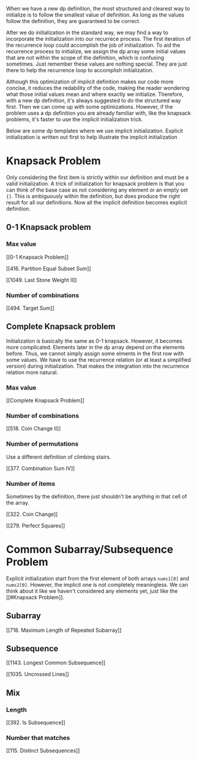 When we have a new dp definition, the most structured and clearest way to initialize is to follow the smallest value of definition. As long as the values follow the definition, they are guaranteed to be correct. 

After we do initialization in the standard way, we may find a way to incorporate the initialization into our recurrece process. The first iteration of the recurrence loop could accomplish the job of initialization. To aid the recurrence process to initialize, we assign the dp array some initial values that are not within the scope of the definition, which is confusing sometimes. Just remember these values are nothing special. They are just there to help the recurrence loop to accomplish initialization. 

Although this optimization of implicit definition makes our code more concise, it reduces the redability of the code, making the reader wondering what those initial values mean and where exactly we initialize. Therefore, with a new dp definition, it's always suggested to do the structured way first. Then we can come up with some optimizations. However, if the problem uses a dp definition you are already familiar with, like the knapsack problems, it's faster to use the implicit initialization trick. 

Below are some dp templates where we use implicit initialization. Explicit initialization is written out first to help illustrate the implicit initialization

# Knapsack Problem

Only considering the first item is strictly within our definition and must be a valid initialization. A trick of initialization for knapsack problem is that you can think of the base case as not considering any element or an empty set `{}`. This is ambiguously within the definition, but does produce the right result for all our definitions. Now all the implicit definition becomes explicit definition. 

## 0-1 Knapsack problem

### Max value

[[0-1 Knapsack Problem]]

[[416. Partition Equal Subset Sum]]

[[1049. Last Stone Weight II]]

### Number of combinations

[[494. Target Sum]]

## Complete Knapsack problem

Initialization is basically the same as 0-1 knapsack. However, it becomes more complicated. Elements later in the dp array depend on the elements before. Thus, we cannot simply assign some elments in the first row with some values. We have to use the recurrence relation (or at least a simplified version) during initialization. That makes the integration into the recurrence relation more natural. 
### Max value

[[Complete Knapsack Problem]]

### Number of combinations

[[518. Coin Change II]]

### Number of permutations

Use a different definition of climbing stairs. 

[[377. Combination Sum IV]]

### Number of items

Sometimes by the definition, there just shouldn't be anything in that cell of the array. 

[[322. Coin Change]]

[[279. Perfect Squares]]

# Common Subarray/Subsequence Problem

Explicit initialization start from the first element of both arrays `nums1[0]` and `nums2[0]`. However, the implicit one is not completely meaningless. We can think about it like we haven't considered any elements yet, just like the [[#Knapsack Problem]]. 

## Subarray

[[718. Maximum Length of Repeated Subarray]]

## Subsequence

[[1143. Longest Common Subsequence]]

[[1035. Uncrossed Lines]]

## Mix

### Length

[[392. Is Subsequence]]

### Number that matches

[[115. Distinct Subsequences]]

